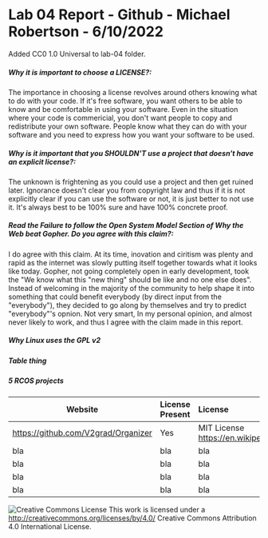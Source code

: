 # Lab 04 Report - Github - Michael Robertson - 6/10/2022  


Added CC0 1.0 Universal to lab-04 folder.  

##### Why it is important to choose a LICENSE?:    
The importance in choosing a license revolves around others knowing what to do with your code.
If it's free software, you want others to be able to know and be comfortable in using your software.
Even in the situation where your code is commericial, you don't want people to copy and redistribute your own software.
People know what they can do with your software and you need to express how you want your software to be used.  


##### Why is it important that you SHOULDN'T use a project that doesn't have an explicit license?:    
The unknown is frightening as you could use a project and then get ruined later.
Ignorance doesn't clear you from copyright law and thus if it is not explicitly clear if you can use the software or not, it is just better to not use it.
It's always best to be 100% sure and have 100% concrete proof.


##### Read the Failure to follow the Open System Model Section of Why the Web beat Gopher. Do you agree with this claim?:    
I do agree with this claim. At its time, inovation and ciritism was plenty and rapid as the internet was slowly putting itself together towards what it looks like today.
Gopher, not going completely open in early development, took the "We know what this "new thing" should be like and no one else does".
Instead of welcoming in the majority of the community to help shape it into something that could benefit everybody (by direct input from the "everybody"), they decided to go along by themselves and try to predict "everybody"'s opnion.
Not very smart, In my personal opinion, and almost never likely to work, and thus I agree with the claim made in this report.

##### Why Linux uses the GPL v2



##### Table thing


##### 5 RCOS projects
Website | License Present | License
---------|:----------|:-------
https://github.com/V2grad/Organizer | Yes | MIT License https://en.wikipedia.org/wiki/MIT_License
bla | bla | bla
bla | bla | bla
bla | bla | bla
bla | bla | bla  




![Creative Commons License](https://i.creativecommons.org/l/by/4.0/88x31.png) This work is licensed under a http://creativecommons.org/licenses/by/4.0/ Creative Commons Attribution 4.0 International License.
